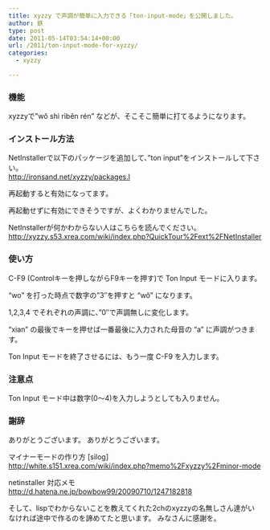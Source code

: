 ```yaml
---
title: xyzzy で声調が簡単に入力できる「ton-input-mode」を公開しました。
author: 鉄
type: post
date: 2011-05-14T03:54:14+00:00
url: /2011/ton-input-mode-for-xyzzy/
categories:
  - xyzzy

---
```

### 機能

xyzzyで&#8221;wŏ shì rìbĕn rén&#8221; などが、そこそこ簡単に打てるようになります。

### インストール方法

NetInstallerで以下のパッケージを追加して、&#8221;ton input&#8221;をインストールして下さい。  
http://ironsand.net/xyzzy/packages.l

再起動すると有効になってます。
  
再起動せずに有効にできそうですが、よくわかりませんでした。

NetInstallerが何かわからない人はこちらを読んでください。  
http://xyzzy.s53.xrea.com/wiki/index.php?QuickTour%2Fext%2FNetInstaller

### 使い方

C-F9 (Controlキーを押しながらF9キーを押す)で Ton Input モードに入ります。
  
&#8220;wo&#8221; を打った時点で数字の&#8221;3&#8243;を押すと &#8220;wŏ&#8221; になります。
  
1,2,3,4 でそれぞれの声調に、&#8221;0&#8243;で声調無しに変化します。

&#8220;xian&#8221; の最後でキーを押せば一番最後に入力された母音の &#8220;a&#8221; に声調がつきます。

Ton Input モードを終了させるには、もう一度 C-F9 を入力します。

### 注意点

Ton Input モード中は数字(0～4)を入力しようとしても入りません。

### 謝辞

ありがとうございます。 ありがとうございます。

マイナーモードの作り方 [silog]  
http://white.s151.xrea.com/wiki/index.php?memo%2Fxyzzy%2Fminor-mode

netinstaller 対応メモ  
http://d.hatena.ne.jp/bowbow99/20090710/1247182818

そして、lispでわからないことを教えてくれた2chのxyzzyの名無しさん達がいなければ途中で作るのを諦めてたと思います。 みなさんに感謝を。

